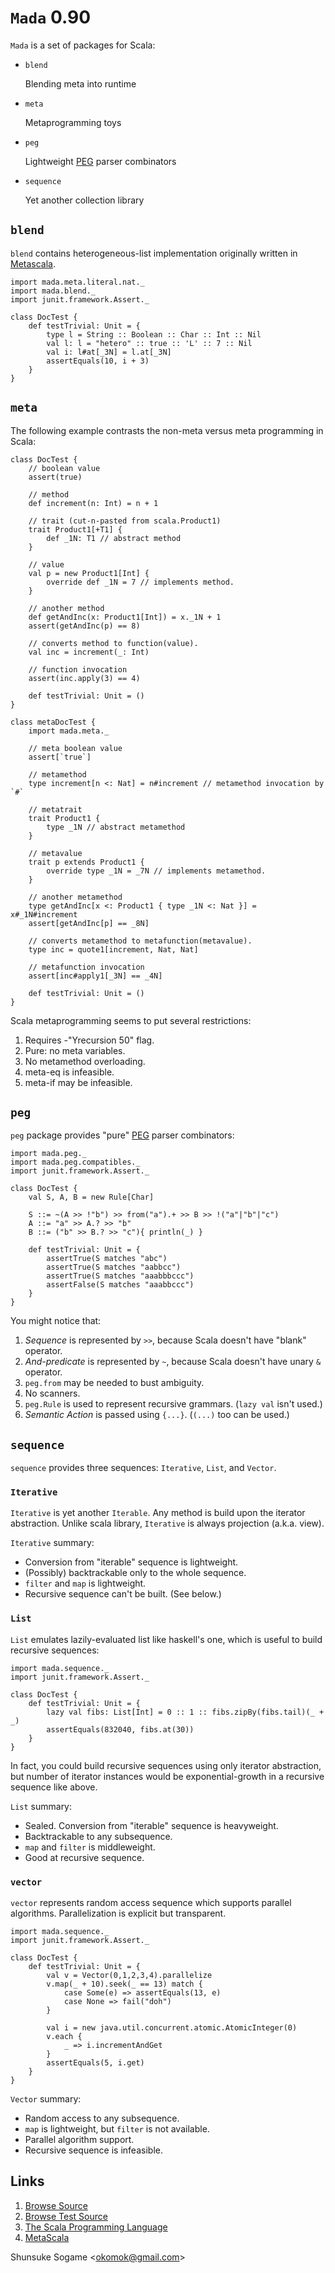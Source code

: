 # `Mada` 0.90



`Mada` is a set of packages for Scala:

- `blend`

    Blending meta into runtime

- `meta`

    Metaprogramming toys

- `peg`

    Lightweight [PEG] parser combinators

- `sequence`

    Yet another collection library



## `blend`

`blend` contains heterogeneous-list implementation originally written in [Metascala].

    import mada.meta.literal.nat._
    import mada.blend._
    import junit.framework.Assert._

    class DocTest {
        def testTrivial: Unit = {
            type l = String :: Boolean :: Char :: Int :: Nil
            val l: l = "hetero" :: true :: 'L' :: 7 :: Nil
            val i: l#at[_3N] = l.at[_3N]
            assertEquals(10, i + 3)
        }
    }



## `meta`

The following example contrasts the non-meta versus meta programming in Scala:

    class DocTest {
        // boolean value
        assert(true)

        // method
        def increment(n: Int) = n + 1

        // trait (cut-n-pasted from scala.Product1)
        trait Product1[+T1] {
            def _1N: T1 // abstract method
        }

        // value
        val p = new Product1[Int] {
            override def _1N = 7 // implements method.
        }

        // another method
        def getAndInc(x: Product1[Int]) = x._1N + 1
        assert(getAndInc(p) == 8)

        // converts method to function(value).
        val inc = increment(_: Int)

        // function invocation
        assert(inc.apply(3) == 4)

        def testTrivial: Unit = ()
    }

    class metaDocTest {
        import mada.meta._

        // meta boolean value
        assert[`true`]

        // metamethod
        type increment[n <: Nat] = n#increment // metamethod invocation by `#`

        // metatrait
        trait Product1 {
            type _1N // abstract metamethod
        }

        // metavalue
        trait p extends Product1 {
            override type _1N = _7N // implements metamethod.
        }

        // another metamethod
        type getAndInc[x <: Product1 { type _1N <: Nat }] = x#_1N#increment
        assert[getAndInc[p] == _8N]

        // converts metamethod to metafunction(metavalue).
        type inc = quote1[increment, Nat, Nat]

        // metafunction invocation
        assert[inc#apply1[_3N] == _4N]

        def testTrivial: Unit = ()
    }

Scala metaprogramming seems to put several restrictions:

1. Requires -"Yrecursion 50" flag.
1. Pure: no meta variables.
1. No metamethod overloading.
1. meta-eq is infeasible.
1. meta-if may be infeasible.



## `peg`

`peg` package provides "pure" [PEG] parser combinators:

    import mada.peg._
    import mada.peg.compatibles._
    import junit.framework.Assert._

    class DocTest {
        val S, A, B = new Rule[Char]

        S ::= ~(A >> !"b") >> from("a").+ >> B >> !("a"|"b"|"c")
        A ::= "a" >> A.? >> "b"
        B ::= ("b" >> B.? >> "c"){ println(_) }

        def testTrivial: Unit = {
            assertTrue(S matches "abc")
            assertTrue(S matches "aabbcc")
            assertTrue(S matches "aaabbbccc")
            assertFalse(S matches "aaabbccc")
        }
    }

You might notice that:

1. *Sequence* is represented by `>>`, because Scala doesn't have "blank" operator.
1. *And-predicate* is represented by `~`, because Scala doesn't have unary `&` operator.
1. `peg.from` may be needed to bust ambiguity.
1. No scanners.
1. `peg.Rule` is used to represent recursive grammars. (`lazy val` isn't used.)
1. *Semantic Action* is passed using `{...}`. (`(...)` too can be used.)



## `sequence`

`sequence` provides three sequences: `Iterative`, `List`, and `Vector`.


### `Iterative`

`Iterative` is yet another `Iterable`.
Any method is build upon the iterator abstraction.
Unlike scala library, `Iterative` is always projection (a.k.a. view).

`Iterative` summary:
* Conversion from "iterable" sequence is lightweight.
* (Possibly) backtrackable only to the whole sequence.
* `filter` and `map` is lightweight.
* Recursive sequence can't be built. (See below.)


### `List`

`List` emulates lazily-evaluated list like haskell's one,
which is useful to build recursive sequences:

    import mada.sequence._
    import junit.framework.Assert._

    class DocTest {
        def testTrivial: Unit = {
            lazy val fibs: List[Int] = 0 :: 1 :: fibs.zipBy(fibs.tail)(_ + _)
            assertEquals(832040, fibs.at(30))
        }
    }

In fact, you could build recursive sequences using only iterator abstraction,
but number of iterator instances would be exponential-growth in a recursive sequence like above.

`List` summary:
* Sealed. Conversion from "iterable" sequence is heavyweight.
* Backtrackable to any subsequence.
* `map` and `filter` is middleweight.
* Good at recursive sequence.


### `vector`

`vector` represents random access sequence which supports parallel algorithms.
Parallelization is explicit but transparent.

    import mada.sequence._
    import junit.framework.Assert._

    class DocTest {
        def testTrivial: Unit = {
            val v = Vector(0,1,2,3,4).parallelize
            v.map(_ + 10).seek(_ == 13) match {
                case Some(e) => assertEquals(13, e)
                case None => fail("doh")
            }

            val i = new java.util.concurrent.atomic.AtomicInteger(0)
            v.each {
                _ => i.incrementAndGet
            }
            assertEquals(5, i.get)
        }
    }

`Vector` summary:
* Random access to any subsequence.
* `map` is lightweight, but `filter` is not available.
* Parallel algorithm support.
* Recursive sequence is infeasible.


## Links

1. [Browse Source]
1. [Browse Test Source]
1. [The Scala Programming Language]
1. [MetaScala]



Shunsuke Sogame <<okomok@gmail.com>>



[MIT License]: http://www.opensource.org/licenses/mit-license.php "MIT License"
[Browse Source]: http://github.com/okomok/mada/tree/master/src/main/scala/mada "Browse Source"
[Browse Test Source]: http://github.com/okomok/mada/tree/master/src/test/scala/madatest "Browse Test Source"
[The Scala Programming Language]: http://www.scala-lang.org/ "The Scala Programming Language"
[PEG]: http://en.wikipedia.org/wiki/Parsing_expression_grammar "PEG"
[MetaScala]: http://www.assembla.com/wiki/show/metascala

